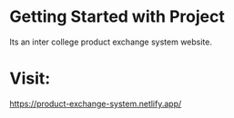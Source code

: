 # Getting Started with Project

Its an inter college product exchange system website.

# Visit:
https://product-exchange-system.netlify.app/
